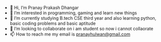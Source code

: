 - 👋 Hi, I’m Pranay Prakash Dhangar
- 👀 I’m interested in programming, gaming and learn new things
- 🌱 I’m currently studying B.tech CSE third year and also learning python, basic coding problems and basic aptitude
- 💞️ I’m looking to collaborate on i am student so now i cannot collaorate
- 📫 How to reach me my email is pranayhulwan@gmail.com

<!---
panu28/panu28 is a ✨ special ✨ repository because its `README.md` (this file) appears on your GitHub profile.
You can click the Preview link to take a look at your changes.
--->
